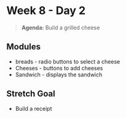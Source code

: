 # Week 8 - Day 2

> **Agenda:** Build a grilled cheese

## Modules
* breads - radio buttons to select a cheese
* Cheeses - buttons to add cheeses
* Sandwich - displays the sandwich


## Stretch Goal
* Build a receipt